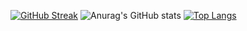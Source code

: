 [![GitHub Streak](https://streak-stats.demolab.com/?user=ShiralynDev)](https://git.io/streak-stats)
![Anurag's GitHub stats](https://github-readme-stats.vercel.app/api?username=ShiralynDev&show_icons=true&theme=radical)
[![Top Langs](https://github-readme-stats.vercel.app/api/top-langs/?username=ShiralynDev)](https://github.com/anuraghazra/github-readme-stats)
